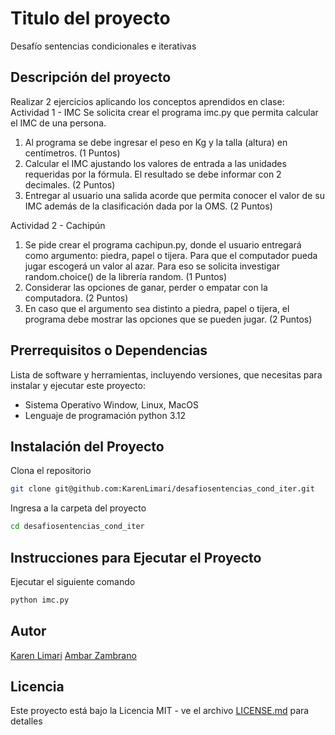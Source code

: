 # Titulo del proyecto

Desafío sentencias condicionales e iterativas

## Descripción del proyecto

Realizar 2 ejercicios aplicando los conceptos aprendidos en clase:
Actividad 1 - IMC
Se solicita crear el programa imc.py que permita calcular el IMC de una persona.

1. Al programa se debe ingresar el peso en Kg y la talla (altura) en centímetros.
   (1 Puntos)
2. Calcular el IMC ajustando los valores de entrada a las unidades requeridas por la
   fórmula. El resultado se debe informar con 2 decimales.
   (2 Puntos)
3. Entregar al usuario una salida acorde que permita conocer el valor de su IMC
   además de la clasificación dada por la OMS.
   (2 Puntos)

Actividad 2 - Cachipún

1. Se pide crear el programa cachipun.py, donde el usuario entregará como
   argumento: piedra, papel o tijera. Para que el computador pueda jugar escogerá un
   valor al azar. Para eso se solicita investigar random.choice() de la librería random.
   (1 Puntos)
1. Considerar las opciones de ganar, perder o empatar con la computadora.
   (2 Puntos)
1. En caso que el argumento sea distinto a piedra, papel o tijera, el programa debe
   mostrar las opciones que se pueden jugar.
   (2 Puntos)

## Prerrequisitos o Dependencias

Lista de software y herramientas, incluyendo versiones, que necesitas para instalar y ejecutar este proyecto:

- Sistema Operativo Window, Linux, MacOS
- Lenguaje de programación python 3.12

## Instalación del Proyecto

Clona el repositorio

```bash
git clone git@github.com:KarenLimari/desafiosentencias_cond_iter.git
```

Ingresa a la carpeta del proyecto

```bash
cd desafiosentencias_cond_iter
```

## Instrucciones para Ejecutar el Proyecto

Ejecutar el siguiente comando

```bash
python imc.py
```

## Autor

[Karen Limari](github.com/KarenLimari)
[Ambar Zambrano](github.com/ambrazv)

## Licencia

Este proyecto está bajo la Licencia MIT - ve el archivo [LICENSE.md](LICENSE) para detalles
